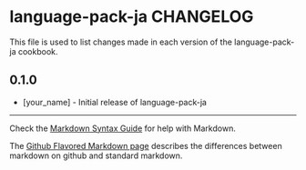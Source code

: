 language-pack-ja CHANGELOG
==========================

This file is used to list changes made in each version of the language-pack-ja cookbook.

0.1.0
-----
- [your_name] - Initial release of language-pack-ja

- - -
Check the [Markdown Syntax Guide](http://daringfireball.net/projects/markdown/syntax) for help with Markdown.

The [Github Flavored Markdown page](http://github.github.com/github-flavored-markdown/) describes the differences between markdown on github and standard markdown.
